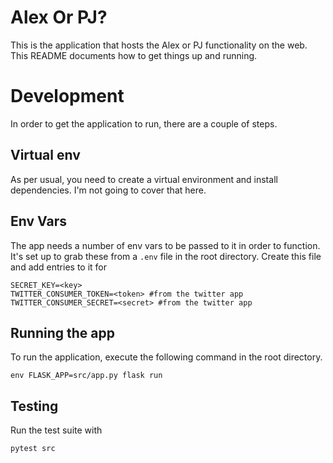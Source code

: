 Alex Or PJ?
===========

This is the application that hosts the Alex or PJ functionality on the web. This
README documents how to get things up and running.

# Development
In order to get the application to run, there are a couple of steps.

## Virtual env
As per usual, you need to create a virtual environment and install dependencies.  I'm
not going to cover that here.

## Env Vars
The app needs a number of env vars to be passed to it in order to function. It's set up
to grab these from a `.env` file in the root directory.  Create this file and add entries
to it for

```
SECRET_KEY=<key>
TWITTER_CONSUMER_TOKEN=<token> #from the twitter app
TWITTER_CONSUMER_SECRET=<secret> #from the twitter app
```

## Running the app
To run the application, execute the following command in the root directory.

```
env FLASK_APP=src/app.py flask run
```

## Testing
Run the test suite with
```
pytest src
```
